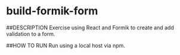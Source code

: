 # build-formik-form

##DESCRIPTION
Exercise using React and Formik to create and add validation to a form.

##HOW TO RUN
Run using a local host via npm.

